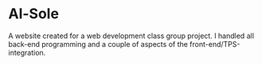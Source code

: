 # Al-Sole
A website created for a web development class group project.  I handled all back-end programming and a couple of aspects of the front-end/TPS-integration.
